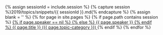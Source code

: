 {% assign sessionId = include.session %}
{% capture session %}2019/topics/snippets/{{ sessionId }}.md{% endcapture %}
{% assign blank = '' %}
{% for page in site.pages %}
    {% if page.path contains session %}
        <a href="/2019/topics/#{{ page.id }}" class="b-talk">
        {% if page.speaker == nil %}
        {% else %}
            <span class="b-talk__speaker"> {{ page.speaker }}</span>
        {% endif %}
            <span class="b-talk__title"> {{ page.title  }}</span>
            <span class="b-talk__category"> ({{ page.topic-category }})</span>
        </a>
    {% endif %}
{% endfor %}
